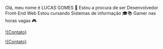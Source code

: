 Olá, meu nome é LUCAS GOMES 👋
Estou a procura de ser Desenvolvedor Front-End Web
Estou cursando Sistemas de informação 🎓📚
Gamer nas horas vagas 🎮

[!{Contato}](https://img.shields.io/badge/WhatsApp-25D366?style=for-the-badge&logo=whatsapp&logoColor=white)

[!{Contato}]([https://img.shields.io/badge/WhatsApp-25D366?style=for-the-badge&logo=whatsapp&logoColor=white](https://img.shields.io/badge/HTML-239120?style=for-the-badge&logo=html5&logoColor=white))
